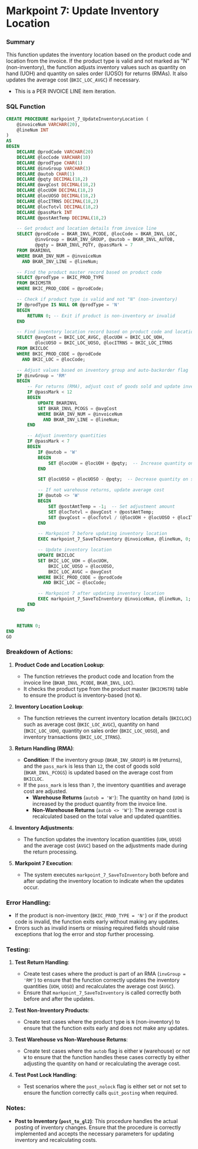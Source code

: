 # Markpoint 7: Update Inventory Location

### Summary
This function updates the inventory location based on the product code and location from the invoice. If the product type is valid and not marked as "N" (non-inventory), the function adjusts inventory values such as quantity on hand (UOH) and quantity on sales order (UOSO) for returns (RMAs). It also updates the average cost (`BKIC_LOC_AVGC`) if necessary.
- This is a PER INVOICE LINE item iteration.

### SQL Function

```sql
CREATE PROCEDURE markpoint_7_UpdateInventoryLocation (
    @invoiceNum VARCHAR(20),
    @lineNum INT
)
AS
BEGIN
    DECLARE @prodCode VARCHAR(20)
    DECLARE @locCode VARCHAR(10)
    DECLARE @prodType CHAR(1)
    DECLARE @invGroup VARCHAR(3)
    DECLARE @autob CHAR(1)
    DECLARE @pqty DECIMAL(18,2)
    DECLARE @avgCost DECIMAL(18,2)
    DECLARE @locUOH DECIMAL(18,2)
    DECLARE @locUOSO DECIMAL(18,2)
    DECLARE @locITRNS DECIMAL(18,2)
    DECLARE @locTotvl DECIMAL(18,2)
    DECLARE @passMark INT
    DECLARE @postAmtTemp DECIMAL(18,2)

    -- Get product and location details from invoice line
    SELECT @prodCode = BKAR_INVL_PCODE, @locCode = BKAR_INVL_LOC, 
           @invGroup = BKAR_INV_GROUP, @autob = BKAR_INVL_AUTOB, 
           @pqty = BKAR_INVL_PQTY, @passMark = 7
    FROM BKARINVL
    WHERE BKAR_INV_NUM = @invoiceNum
      AND BKAR_INV_LINE = @lineNum;

    -- Find the product master record based on product code
    SELECT @prodType = BKIC_PROD_TYPE
    FROM BKICMSTR
    WHERE BKIC_PROD_CODE = @prodCode;

    -- Check if product type is valid and not "N" (non-inventory)
    IF @prodType IS NULL OR @prodType = 'N'
    BEGIN
        RETURN 0; -- Exit if product is non-inventory or invalid
    END

    -- Find inventory location record based on product code and location
    SELECT @avgCost = BKIC_LOC_AVGC, @locUOH = BKIC_LOC_UOH, 
           @locUOSO = BKIC_LOC_UOSO, @locITRNS = BKIC_LOC_ITRNS
    FROM BKICLOC
    WHERE BKIC_PROD_CODE = @prodCode
      AND BKIC_LOC = @locCode;

    -- Adjust values based on inventory group and auto-backorder flag
    IF @invGroup = 'RM'
    BEGIN
        -- For returns (RMA), adjust cost of goods sold and update inventory
        IF @passMark < 12
        BEGIN
            UPDATE BKARINVL
            SET BKAR_INVL_PCOGS = @avgCost
            WHERE BKAR_INV_NUM = @invoiceNum
              AND BKAR_INV_LINE = @lineNum;
        END

        -- Adjust inventory quantities
        IF @passMark < 7
        BEGIN
            IF @autob = 'W'
            BEGIN
                SET @locUOH = @locUOH + @pqty;  -- Increase quantity on hand for warehouse returns
            END

            SET @locUOSO = @locUOSO - @pqty;  -- Decrease quantity on sales order

            -- If not warehouse returns, update average cost
            IF @autob <> 'W'
            BEGIN
                SET @postAmtTemp = -1;  -- Set adjustment amount
                SET @locTotvl = @avgCost + @postAmtTemp;
                SET @avgCost = @locTotvl / (@locUOH + @locUOSO + @locITRNS);  -- Recalculate average cost
            END

            -- Markpoint 7 before updating inventory location
            EXEC markpoint_7_SaveToInventory @invoiceNum, @lineNum, 0;

            -- Update inventory location
            UPDATE BKICLOC
            SET BKIC_LOC_UOH = @locUOH,
                BKIC_LOC_UOSO = @locUOSO,
                BKIC_LOC_AVGC = @avgCost
            WHERE BKIC_PROD_CODE = @prodCode
              AND BKIC_LOC = @locCode;

            -- Markpoint 7 after updating inventory location
            EXEC markpoint_7_SaveToInventory @invoiceNum, @lineNum, 1;
        END
    END


    RETURN 0;
END
GO
```

### Breakdown of Actions:

1. **Product Code and Location Lookup**:
   - The function retrieves the product code and location from the invoice line (`BKAR_INVL_PCODE`, `BKAR_INVL_LOC`).
   - It checks the product type from the product master (`BKICMSTR`) table to ensure the product is inventory-based (not `N`).

2. **Inventory Location Lookup**:
   - The function retrieves the current inventory location details (`BKICLOC`) such as average cost (`BKIC_LOC_AVGC`), quantity on hand (`BKIC_LOC_UOH`), quantity on sales order (`BKIC_LOC_UOSO`), and inventory transactions (`BKIC_LOC_ITRNS`).

3. **Return Handling (RMA)**:
   - **Condition**: If the inventory group (`BKAR_INV_GROUP`) is `RM` (returns), and the `pass_mark` is less than `12`, the cost of goods sold (`BKAR_INVL_PCOGS`) is updated based on the average cost from `BKICLOC`.
   - If the `pass_mark` is less than `7`, the inventory quantities and average cost are adjusted.
     - **Warehouse Returns** (`autob = 'W'`): The quantity on hand (`UOH`) is increased by the product quantity from the invoice line.
     - **Non-Warehouse Returns** (`autob <> 'W'`): The average cost is recalculated based on the total value and updated quantities.

4. **Inventory Adjustments**:
   - The function updates the inventory location quantities (`UOH`, `UOSO`) and the average cost (`AVGC`) based on the adjustments made during the return processing.

5. **Markpoint 7 Execution**:
   - The system executes `markpoint_7_SaveToInventory` both before and after updating the inventory location to indicate when the updates occur.

### Error Handling:
- If the product is non-inventory (`BKIC_PROD_TYPE = 'N'`) or if the product code is invalid, the function exits early without making any updates.
- Errors such as invalid inserts or missing required fields should raise exceptions that log the error and stop further processing.

### Testing:

1. **Test Return Handling**:
   - Create test cases where the product is part of an RMA (`invGroup = 'RM'`) to ensure that the function correctly updates the inventory quantities (`UOH`, `UOSO`) and recalculates the average cost (`AVGC`).
   - Ensure that `markpoint_7_SaveToInventory` is called correctly both before and after the updates.

2. **Test Non-Inventory Products**:
   - Create test cases where the product type is `N` (non-inventory) to ensure that the function exits early and does not make any updates.

3. **Test Warehouse vs Non-Warehouse Returns**:
   - Create test cases where the `autob` flag is either `W` (warehouse) or not `W` to ensure that the function handles these cases correctly by either adjusting the quantity on hand or recalculating the average cost.

4. **Test Post Lock Handling**:
   - Test scenarios where the `post_nolock` flag is either set or not set to ensure the function correctly calls `quit_posting` when required.

### Notes:
- **Post to Inventory (`post_to_gl2`)**: This procedure handles the actual posting of inventory changes. Ensure that the procedure is correctly implemented and accepts the necessary parameters for updating inventory and recalculating costs.